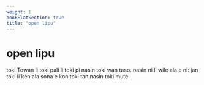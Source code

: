 ```yaml
---
weight: 1
bookFlatSection: true
title: "open lipu"
---
```


# open lipu

toki Towan li toki pali li toki pi nasin toki wan taso. 
nasin ni li wile ala e ni: 
jan toki li ken ala sona e kon toki tan nasin toki mute. 
